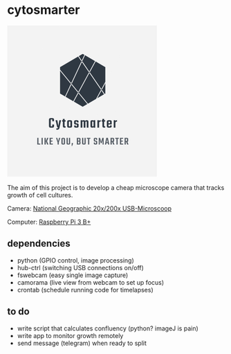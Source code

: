 # cytosmarter

![alt text](logo.png)

The aim of this project is to develop a cheap microscope camera that tracks growth of cell cultures.

Camera: [National Geographic 20x/200x USB-Microscoop](https://bresser-online.nl/National-Geographic-20x/200x-USB-Microscoop?gclid=Cj0KCQjw17n1BRDEARIsAFDHFeyB1XyuYBC4kuT5EsUYjhcwCgMGDR_-NtLM1RZPh0vktXKdHaJeNrIaAkKPEALw_wcB)

Computer: [Raspberry Pi 3 B+](https://www.raspberrypi.org/products/raspberry-pi-3-model-b-plus/)

## dependencies

- python (GPIO control, image processing)
- hub-ctrl (switching USB connections on/off)
- fswebcam (easy single image capture)
- camorama (live view from webcam to set up focus)
- crontab (schedule running code for timelapses)

## to do

- write script that calculates confluency (python? imageJ is pain)
- write app to monitor growth remotely
- send message (telegram) when ready to split
